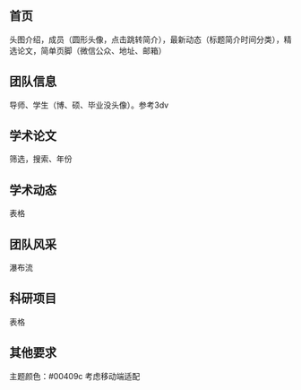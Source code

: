 ## 首页

头图介绍，成员（圆形头像，点击跳转简介），最新动态（标题简介时间分类），精选论文，简单页脚（微信公众、地址、邮箱）

## 团队信息

导师、学生（博、硕、毕业没头像）。参考3dv

## 学术论文

筛选，搜索、年份

## 学术动态

表格

## 团队风采

瀑布流

## 科研项目

表格

## 其他要求

主题颜色：#00409c
考虑移动端适配
